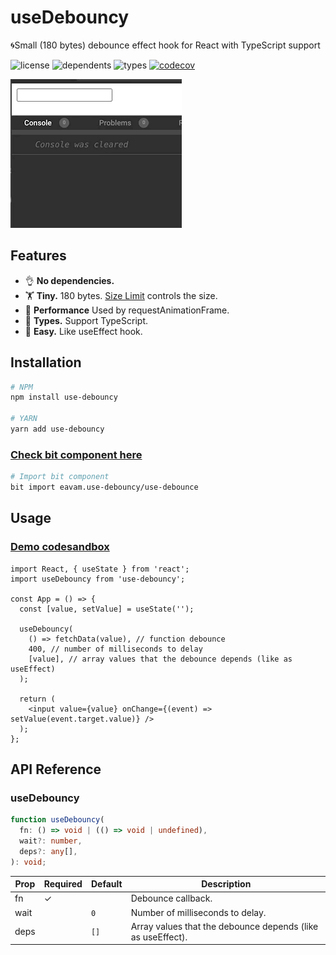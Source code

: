 # useDebouncy

🌀Small (180 bytes) debounce effect hook for React with TypeScript support

![license](https://badgen.net/npm/license/use-debouncy)
![dependents](https://badgen.net/npm/dependents/use-debouncy)
![types](https://badgen.net/npm/types/use-debouncy)
[![codecov](https://codecov.io/gh/eavam/use-debouncy/branch/master/graph/badge.svg)](https://codecov.io/gh/eavam/use-debouncy)

![](assets/example.gif)

## Features

- 👌 **No dependencies.**
- 🏋️‍ **Tiny.** 180 bytes. [Size Limit](https://github.com/ai/size-limit) controls the size.
- 🦾 **Performance** Used by requestAnimationFrame.
- 📖 **Types.** Support TypeScript.
- 🎣 **Easy.** Like useEffect hook.

## Installation

```bash
# NPM
npm install use-debouncy

# YARN
yarn add use-debouncy
```

### [Check bit component here](https://bit.dev/eavam/use-debouncy/use-debounce)

```bash
# Import bit component
bit import eavam.use-debouncy/use-debounce
```

## Usage

### [Demo codesandbox](https://codesandbox.io/s/example-use-debouncy-ynfuq?expanddevtools=1&fontsize=14&theme=dark)

```tsx
import React, { useState } from 'react';
import useDebouncy from 'use-debouncy';

const App = () => {
  const [value, setValue] = useState('');

  useDebouncy(
    () => fetchData(value), // function debounce
    400, // number of milliseconds to delay
    [value], // array values that the debounce depends (like as useEffect)
  );

  return (
    <input value={value} onChange={(event) => setValue(event.target.value)} />
  );
};
```

## API Reference

### useDebouncy

```typescript
function useDebouncy(
  fn: () => void | (() => void | undefined),
  wait?: number,
  deps?: any[],
): void;
```

| Prop | Required | Default | Description                                                 |
| ---- | -------- | ------- | ----------------------------------------------------------- |
| fn   | ✓        |         | Debounce callback.                                          |
| wait |          | `0`     | Number of milliseconds to delay.                            |
| deps |          | `[]`    | Array values that the debounce depends (like as useEffect). |
